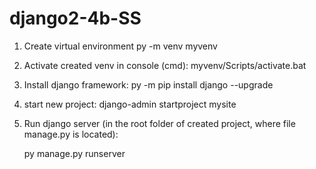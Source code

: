 # django2-4b-SS

1. Create virtual environment
    py -m venv myvenv

2. Activate created venv in console (cmd):
    myvenv/Scripts/activate.bat

3. Install django framework:
    py -m pip install django --upgrade

4. start new project:
    django-admin startproject mysite

5. Run django server (in the root folder of created project, where file manage.py is located):

    py manage.py runserver


